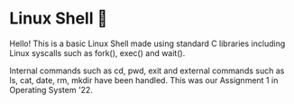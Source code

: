 # Linux Shell 🐚

Hello! This is a basic Linux Shell made using standard C libraries including Linux syscalls such as fork(), exec() and wait().

Internal commands such as cd, pwd, exit and external commands such as ls, cat, date, rm, mkdir have been handled. This was our Assignment 1 in Operating System '22.
